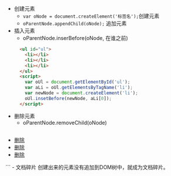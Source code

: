 - 创建元素
  - `var oNode = document.createElement('标签名');`创建元素
  - `oParentNode.appendChild(oNode);` 追加元素
- 插入元素
  - oParentNode.inserBefore(oNode, 在谁之前)
  ```html
    <ul id="ul">
      <li></li>
      <li></li>
      <li></li>
    </ul>
    <script>
      var oUl = document.getElementById('ul');
      var aLi = oUl.getElementsByTagName('li');
      var newNode = document.createElement('li');
      oUl.insetBefore(newNode, aLi[0]);
    </script>
  ```
- 删除元素
  - oParentNode.removeChild(oNode)
  ```html
<ul id="ul">
  <li><a href="javascript:;">删除</a></li>
  <li><a href="javascript:;">删除</a></li>
  <li><a href="javascript:;">删除</a></li>
</ul>
<script>
  var oUl = document.getElementById('ul');
  var aLi = oUl.getElementsByTagName('li');
  var aA = document.getElementsByTagName('a');
  for(var i = 0;i < aA.length;i++){
    aA[i].onclick = function(){
      oUl.removeChild(this.parentNode);
    }
  }
</script>
  ```
- 文档碎片
  创建出来的元素没有追加到DOM树中，就成为文档碎片。